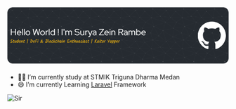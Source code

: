
## ![Surya Zein Rambe](banner.png)

- 🧑‍🎓 I’m currently study at STMIK Triguna Dharma Medan
- 😄 I’m currently Learning [Laravel](https://laravel.com) Framework

![Sir](cid.gif)
<!--
**suryazeinrambe/suryazeinrambe** is a ✨ _special_ ✨ repository because its `README.md` (this file) appears on your GitHub profile.

Here are some ideas to get you started:

- 🔭 I’m currently working on ...
- 🌱 I’m currently learning ...
- 👯 I’m looking to collaborate on ...
- 🤔 I’m looking for help with ...
- 💬 Ask me about ...
- 📫 How to reach me: ...
- 😄 Pronouns: ...
- ⚡ Fun fact: ...
-->
